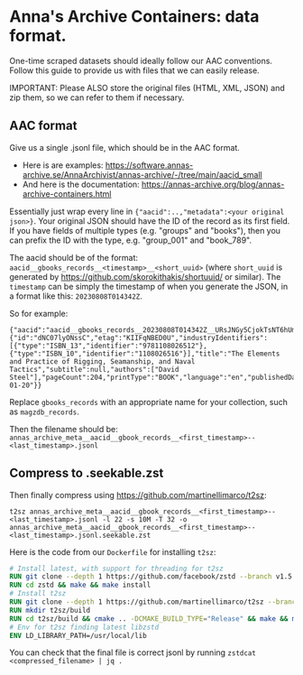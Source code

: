 # Anna's Archive Containers: data format.

One-time scraped datasets should ideally follow our AAC conventions. Follow this guide to provide us with files that we can easily release.

IMPORTANT: Please ALSO store the original files (HTML, XML, JSON) and zip them, so we can refer to them if necessary.

## AAC format

Give us a single .jsonl file, which should be in the AAC format.

* Here is are examples: https://software.annas-archive.se/AnnaArchivist/annas-archive/-/tree/main/aacid_small
* And here is the documentation: https://annas-archive.org/blog/annas-archive-containers.html

Essentially just wrap every line in `{"aacid":..,"metadata":<your original json>}`. Your original JSON should have the ID of the record as its first field. If you have fields of multiple types (e.g. "groups" and "books"), then you can prefix the ID with the type, e.g. "group_001" and "book_789".

The aacid should be of the format: `aacid__gbooks_records__<timestamp>__<short_uuid>` (where `short_uuid` is generated by https://github.com/skorokithakis/shortuuid/ or similar). The `timestamp` can be simply the timestamp of when you generate the JSON, in a format like this: `20230808T014342Z`.

So for example:

```
{"aacid":"aacid__gbooks_records__20230808T014342Z__URsJNGy5CjokTsNT6hUmmj","metadata":{"id":"dNC07lyONssC","etag":"KIIFqNBED0U","industryIdentifiers":[{"type":"ISBN_13","identifier":"9781108026512"},{"type":"ISBN_10","identifier":"1108026516"}],"title":"The Elements and Practice of Rigging, Seamanship, and Naval Tactics","subtitle":null,"authors":["David Steel"],"pageCount":204,"printType":"BOOK","language":"en","publishedDate":"2011-01-20"}}
```

Replace `gbooks_records` with an appropriate name for your collection, such as `magzdb_records`.

Then the filename should be: `annas_archive_meta__aacid__gbook_records__<first_timestamp>--<last_timestamp>.jsonl`

## Compress to .seekable.zst

Then finally compress using https://github.com/martinellimarco/t2sz:

`t2sz annas_archive_meta__aacid__gbook_records__<first_timestamp>--<last_timestamp>.jsonl -l 22 -s 10M -T 32 -o annas_archive_meta__aacid__gbook_records__<first_timestamp>--<last_timestamp>.jsonl.seekable.zst`


Here is the code from our `Dockerfile` for installing `t2sz`:

```Dockerfile
# Install latest, with support for threading for t2sz
RUN git clone --depth 1 https://github.com/facebook/zstd --branch v1.5.6
RUN cd zstd && make && make install
# Install t2sz
RUN git clone --depth 1 https://github.com/martinellimarco/t2sz --branch v1.1.2
RUN mkdir t2sz/build
RUN cd t2sz/build && cmake .. -DCMAKE_BUILD_TYPE="Release" && make && make install
# Env for t2sz finding latest libzstd
ENV LD_LIBRARY_PATH=/usr/local/lib
```

You can check that the final file is correct jsonl by running `zstdcat <compressed_filename> | jq .`
